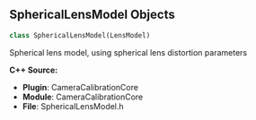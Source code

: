 ## SphericalLensModel Objects

```python
class SphericalLensModel(LensModel)
```

Spherical lens model, using spherical lens distortion parameters

**C++ Source:**

- **Plugin**: CameraCalibrationCore
- **Module**: CameraCalibrationCore
- **File**: SphericalLensModel.h

<a id="unreal.HoldoutCompositeComponent"></a>